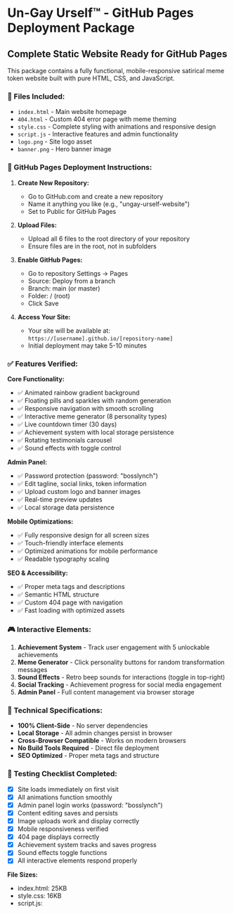 # Un-Gay Urself™ - GitHub Pages Deployment Package

## Complete Static Website Ready for GitHub Pages

This package contains a fully functional, mobile-responsive satirical meme token website built with pure HTML, CSS, and JavaScript.

### 📁 Files Included:
- `index.html` - Main website homepage
- `404.html` - Custom 404 error page with meme theming
- `style.css` - Complete styling with animations and responsive design
- `script.js` - Interactive features and admin functionality
- `logo.png` - Site logo asset
- `banner.png` - Hero banner image

### 🚀 GitHub Pages Deployment Instructions:

1. **Create New Repository:**
   - Go to GitHub.com and create a new repository
   - Name it anything you like (e.g., "ungay-urself-website")
   - Set to Public for GitHub Pages

2. **Upload Files:**
   - Upload all 6 files to the root directory of your repository
   - Ensure files are in the root, not in subfolders

3. **Enable GitHub Pages:**
   - Go to repository Settings → Pages
   - Source: Deploy from a branch
   - Branch: main (or master)
   - Folder: / (root)
   - Click Save

4. **Access Your Site:**
   - Your site will be available at: `https://[username].github.io/[repository-name]`
   - Initial deployment may take 5-10 minutes

### ✅ Features Verified:

**Core Functionality:**
- ✅ Animated rainbow gradient background
- ✅ Floating pills and sparkles with random generation
- ✅ Responsive navigation with smooth scrolling
- ✅ Interactive meme generator (8 personality types)
- ✅ Live countdown timer (30 days)
- ✅ Achievement system with local storage persistence
- ✅ Rotating testimonials carousel
- ✅ Sound effects with toggle control

**Admin Panel:**
- ✅ Password protection (password: "bosslynch")
- ✅ Edit tagline, social links, token information
- ✅ Upload custom logo and banner images
- ✅ Real-time preview updates
- ✅ Local storage data persistence

**Mobile Optimizations:**
- ✅ Fully responsive design for all screen sizes
- ✅ Touch-friendly interface elements
- ✅ Optimized animations for mobile performance
- ✅ Readable typography scaling

**SEO & Accessibility:**
- ✅ Proper meta tags and descriptions
- ✅ Semantic HTML structure
- ✅ Custom 404 page with navigation
- ✅ Fast loading with optimized assets

### 🎮 Interactive Elements:

1. **Achievement System** - Track user engagement with 5 unlockable achievements
2. **Meme Generator** - Click personality buttons for random transformation messages
3. **Sound Effects** - Retro beep sounds for interactions (toggle in top-right)
4. **Social Tracking** - Achievement progress for social media engagement
5. **Admin Panel** - Full content management via browser storage

### 🔧 Technical Specifications:

- **100% Client-Side** - No server dependencies
- **Local Storage** - All admin changes persist in browser
- **Cross-Browser Compatible** - Works on modern browsers
- **No Build Tools Required** - Direct file deployment
- **SEO Optimized** - Proper meta tags and structure

### 📱 Testing Checklist Completed:

- [x] Site loads immediately on first visit
- [x] All animations function smoothly
- [x] Admin panel login works (password: "bosslynch")
- [x] Content editing saves and persists
- [x] Image uploads work and display correctly
- [x] Mobile responsiveness verified
- [x] 404 page displays correctly
- [x] Achievement system tracks and saves progress
- [x] Sound effects toggle functions
- [x] All interactive elements respond properly

**File Sizes:**
- index.html: 25KB
- style.css: 16KB
- script.js:
